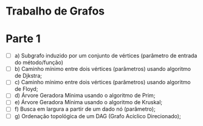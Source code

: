 # Trabalho de Grafos
# Parte 1
-[ ] a) Subgrafo induzido por um conjunto de vértices (parâmetro de entrada do método/função)
-[ ] b) Caminho mínimo entre dois vértices (parâmetros) usando algoritmo de Djkstra;
-[ ] c) Caminho mínimo entre dois vértices (parâmetros) usando algoritmo de Floyd;
-[ ] d) Árvore Geradora Mínima usando o algoritmo de Prim;
-[ ] e) Árvore Geradora Mínima usando o algoritmo de Kruskal;
-[ ] f) Busca em largura a partir de um dado nó (parâmetro);
-[ ] g) Ordenação topológica de um DAG (Grafo Acíclico Direcionado);
